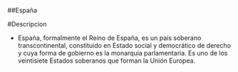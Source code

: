 ##España

#Descripcion
- España, formalmente el Reino de España,​ es un país soberano transcontinental, constituido en Estado social y democrático de derecho y cuya forma de gobierno es la monarquía parlamentaria. Es uno de los veintisiete Estados soberanos que forman la Unión Europea.

